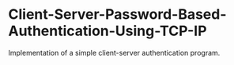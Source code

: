 # Client-Server-Password-Based-Authentication-Using-TCP-IP
Implementation of a simple client-server authentication program.
